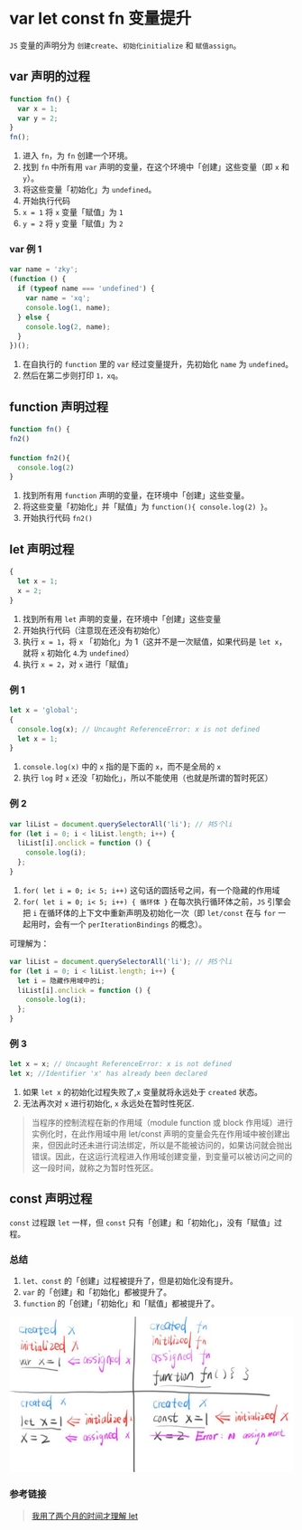 # var let const fn 变量提升

`JS` 变量的声明分为 `创建create`、`初始化initialize` 和 `赋值assign`。

## var 声明的过程

```javascript
function fn() {
  var x = 1;
  var y = 2;
}
fn();
```

1. 进入 `fn`，为 `fn` 创建一个环境。
2. 找到 `fn` 中所有用 `var` 声明的变量，在这个环境中「创建」这些变量（即 `x` 和 `y`）。
3. 将这些变量「初始化」为 `undefined`。
4. 开始执行代码
5. `x = 1` 将 `x` 变量「赋值」为 `1`
6. `y = 2` 将 `y` 变量「赋值」为 `2`

### var 例 1

```js
var name = 'zky';
(function () {
  if (typeof name === 'undefined') {
    var name = 'xq';
    console.log(1, name);
  } else {
    console.log(2, name);
  }
})();
```

1. 在自执行的 `function` 里的 `var` 经过变量提升，先初始化 `name` 为 `undefined`。
2. 然后在第二步则打印 `1，xq`。

## function 声明过程

```javascript
function fn() {
fn2()

function fn2(){
  console.log(2)
}
```

1. 找到所有用 `function` 声明的变量，在环境中「创建」这些变量。
2. 将这些变量「初始化」并「赋值」为 `function(){ console.log(2) }`。
3. 开始执行代码 `fn2()`

## let 声明过程

```javascript
{
  let x = 1;
  x = 2;
}
```

1. 找到所有用 `let` 声明的变量，在环境中「创建」这些变量
2. 开始执行代码（注意现在还没有初始化）
3. 执行 `x = 1`，将 `x` 「初始化」为 1（这并不是一次赋值，如果代码是 `let x`，就将 `x` 初始化 `4`.为 `undefined`）
4. 执行 `x = 2`，对 `x` 进行「赋值」

### 例 1

```javascript
let x = 'global';
{
  console.log(x); // Uncaught ReferenceError: x is not defined
  let x = 1;
}
```

1. `console.log(x)` 中的 `x` 指的是下面的 `x`，而不是全局的 `x`
2. 执行 `log` 时 `x` 还没「初始化」，所以不能使用（也就是所谓的暂时死区）

### 例 2

```javascript
var liList = document.querySelectorAll('li'); // 共5个li
for (let i = 0; i < liList.length; i++) {
  liList[i].onclick = function () {
    console.log(i);
  };
}
```

1. `for( let i = 0; i< 5; i++)` 这句话的圆括号之间，有一个隐藏的作用域
2. `for( let i = 0; i< 5; i++) { 循环体 }` 在每次执行循环体之前，`JS` 引擎会把 `i` 在循环体的上下文中重新声明及初始化一次（即 `let/const` 在与 `for` 一起用时，会有一个 `perIterationBindings` 的概念）。

可理解为：

```javascript
var liList = document.querySelectorAll('li'); // 共5个li
for (let i = 0; i < liList.length; i++) {
  let i = 隐藏作用域中的i;
  liList[i].onclick = function () {
    console.log(i);
  };
}
```

### 例 3

```javascript
let x = x; // Uncaught ReferenceError: x is not defined
let x; //Identifier 'x' has already been declared
```

1. 如果 `let x` 的初始化过程失败了,`x` 变量就将永远处于 `created` 状态。
2. 无法再次对 `x` 进行初始化, `x` 永远处在暂时性死区.

> 当程序的控制流程在新的作用域（module function 或 block 作用域）进行实例化时，在此作用域中用 let/const 声明的变量会先在作用域中被创建出来，但因此时还未进行词法绑定，所以是不能被访问的，如果访问就会抛出错误。因此，在这运行流程进入作用域创建变量，到变量可以被访问之间的这一段时间，就称之为暂时性死区。

## const 声明过程

`const` 过程跟 `let` 一样，但 `const` 只有「创建」和「初始化」，没有「赋值」过程。

### 总结

1. `let、const` 的「创建」过程被提升了，但是初始化没有提升。
2. `var` 的「创建」和「初始化」都被提升了。
3. `function` 的「创建」「初始化」和「赋值」都被提升了。

![git命令总结](/img/p349-1.jpg)

### 参考链接

> [我用了两个月的时间才理解 let](https://zhuanlan.zhihu.com/p/28140450)
